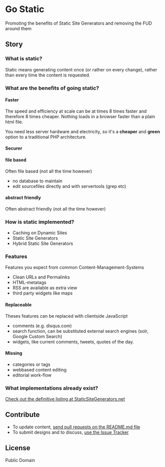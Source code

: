 # Go Static

Promoting the benefits of Static Site Generators and removing the FUD around them


## Story

### What is static?

Static means generating content once (or rather on every change), rather than every time the content is requested.


### What are the benefits of going static?

#### Faster

The speed and efficiency at scale can be at times 8 times faster and therefore 8 times cheaper.
Nothing loads in a browser faster than a plain html file.

You need less server hardware and electricity, so it's a __cheaper__ and __green__ option to a traditional PHP architecture.

<!--
##### Benchmarks
-->

#### Securer

#### file based

Often file based (not all the time however)
  - no database to maintain
  - edit sourcefiles directly and with servertools (grep etc)

#### abstract friendly

Often abstract friendly (not all the time however)


### How is static implemented?

- Caching on Dynamic Sites
- Static Site Generators
- Hybrid Static Site Generators

### Features

Features you expect from common Content-Management-Systems

- Clean URLs and Permalinks 
- HTML-metatags
- RSS are available as extra view 
- third party widgets like maps

#### Replaceable

Theses features can be replaced with clientside JavaScript

- comments (e.g. disqus.com)
- search function, can be substituted external search engines (solr, Google Custom Search)  
- widgets, like current comments, tweets, quotes of the day.

#### Missing

- categories or tags
- webbased content editing
- editorial work-flow

### What implementations already exist?

[Check out the definitive listing at StaticSiteGenerators.net](http://staticsitegenerators.net)



## Contribute

- To update content, [send pull requests on the README.md file](https://github.com/bevry/gostatic/edit/master/README.md)
- To submit designs and to discuss, [use the Issue Tracker](https://github.com/bevry/gostatic/issues)


## License

Public Domain
